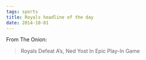 ```yaml
---
tags: sports
title: Royals headline of the day
date: 2014-10-01
---
```


From The Onion:

> Royals Defeat A’s, Ned Yost In Epic Play-In Game